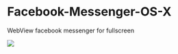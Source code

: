 # Facebook-Messenger-OS-X
WebView facebook messenger for fullscreen

<img src="https://lh3.googleusercontent.com/xIHQTf6idT5-J4ofm-py7AXSfmo3TFWDAdhTuha-j2_S=w273-h220-no"/>
